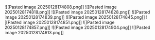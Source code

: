 ![[Pasted image 20250128174808.png]]
![[Pasted image 20250128174818.png]]
![[Pasted image 20250128174828.png]]
![[Pasted image 20250128174839.png]]
![[Pasted image 20250128174845.png]]
![[Pasted image 20250128174851.png]]
![[Pasted image 20250128174857.png]]
![[Pasted image 20250128174904.png]]
![[Pasted image 20250128174913.png]]